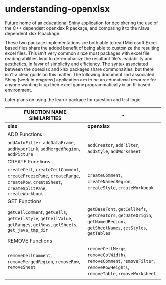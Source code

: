 # understanding-openxlsx
Future home of an educational Shiny application for deciphering the use of the C++ dependent openxlsx R package, and comparing it to the rJava dependent xlsx R package.

These two package implementations are both able to read Microsoft Excel based files share the added benefit of being able to customize the resulting excel files. This isn't very common since most packages with excel file reading abilities tend to de-emphasize the resultant file's readability and aesthetics, in favor of simplicity and efficiency. The syntax associated between the openxlsx and xlsx packages share commonalities, but there isn't a clear guide on this matter. The following document and associated Shiny [work in progress] application aim to be an educational resource for anyone wanting to up their excel game programmatically in an R-based environment.

Later plans on using the learnr package for question and test logic.

**FUNCTION NAME SIMILARITIES**|  -
|--------|----------|                                        
| __xlsx__ | __openxlsx__ |
| ADD Functions| |
| `addAutoFilter`, `addDataFrame`, `addHyperlink`, `addMergedRegion`, `addPicture` | `addCreator`, `addFilter`, `addStyle`, `addWorksheet` |
| CREATE Functions| |
|`createCell`, `createCellComment`, `createFreezePane`, `createRange`, `createRow`, `createSheet`, `createSplitPane`, `createWorkbook`| `createComment`, `createNamedRegion`, `createStyle`, `createWorkbook`  |
|GET Functions| |
| `getCellComment`, `getCells`, `getCellStyle`, `getCellValue`, `getRanges`, `getRows`, `getSheets`, `get_java_tmp_dir`|`getBaseFont`, `getCellRefs`, `getCreators`, `getDateOrigin`, `getNamedRegions`, `getSheetNames`, `getStyles`, `getTables` |
|REMOVE Functions| |
|`removeCellComment`, `removeMergedRegion`, `removeRow`, `removeSheet`|`removeCellMerge`, `removeColWidths`, `removeComment`, `removeFilter`, `removeRowHeights`, `removeTable`, `removeWorksheet`|
|||